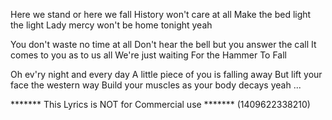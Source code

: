 Here we stand or here we fall
History won't care at all
Make the bed light the light
Lady mercy won't be home tonight yeah

You don't waste no time at all
Don't hear the bell but you answer the call
It comes to you as to us all
We're just waiting
For the Hammer To Fall

Oh ev'ry night and every day
A little piece of you is falling away
But lift your face the western way
Build your muscles as your body decays yeah
...

******* This Lyrics is NOT for Commercial use *******
(1409622338210)